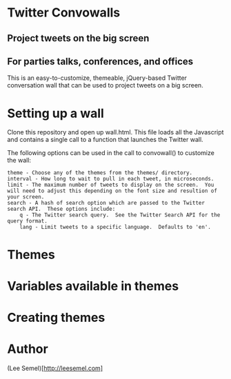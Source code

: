 # Twitter Convowalls
## Project tweets on the big screen
## For parties talks, conferences, and offices

This is an easy-to-customize, themeable, jQuery-based Twitter conversation wall that can be used to project tweets on a big screen.

# Setting up a wall

Clone this repository and open up wall.html.  This file loads all the Javascript and contains a single call to a function that launches the Twitter wall.

The following options can be used in the call to convowall() to customize the wall:

    theme - Choose any of the themes from the themes/ directory.
    interval - How long to wait to pull in each tweet, in microseconds.
    limit - The maximum number of tweets to display on the screen.  You will need to adjust this depending on the font size and resultion of your screen.
    search - A hash of search option which are passed to the Twitter search API.  These options include:
        q - The Twitter search query.  See the Twitter Search API for the query format.
        lang - Limit tweets to a specific language.  Defaults to 'en'.

# Themes


# Variables available in themes


# Creating themes




# Author

(Lee Semel)[http://leesemel.com]



